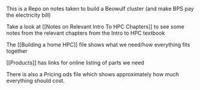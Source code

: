 This is a Repo on notes taken to build a Beowulf cluster (and make BPS pay the electricity bill)

Take a look at [[Notes on Relevant Intro To HPC Chapters]] to see some notes from the relevant chapters from the Intro to HPC textbook

The [[Building a home HPC]] file shows what we need/how everything fits together

[[Products]] has links for online listing of parts we need

There is also a Pricing.ods file which shows approximately how much everything should cost.